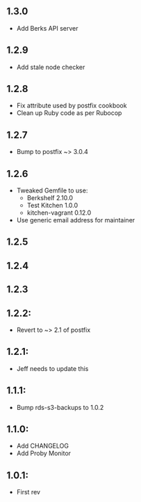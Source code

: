 ## 1.3.0

* Add Berks API server

## 1.2.9

* Add stale node checker

## 1.2.8

* Fix attribute used by postfix cookbook
* Clean up Ruby code as per Rubocop

## 1.2.7

* Bump to postfix ~> 3.0.4

## 1.2.6

* Tweaked Gemfile to use:
    * Berkshelf 2.10.0
    * Test Kitchen 1.0.0
    * kitchen-vagrant 0.12.0
* Use generic email address for maintainer

## 1.2.5

## 1.2.4

## 1.2.3

## 1.2.2:

* Revert to ~> 2.1 of postfix

## 1.2.1:

* Jeff needs to update this

## 1.1.1:

* Bump rds-s3-backups to 1.0.2

## 1.1.0:

* Add CHANGELOG
* Add Proby Monitor

## 1.0.1:

* First rev
